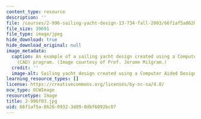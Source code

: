 ```yaml
---
content_type: resource
description: ''
file: /courses/2-996-sailing-yacht-design-13-734-fall-2003/66f1af5a862009323d890dbf6092bc07_2-996f03.jpg
file_size: 39691
file_type: image/jpeg
hide_download: true
hide_download_original: null
image_metadata:
  caption: An example of a sailing yacht design created using a Computer Aided Design
    (CAD) program. (Image courtesy of Prof. Jerome Milgram.)
  credit: ''
  image-alt: Sailing yacht design created using a Computer Aided Design (CAD) program.
learning_resource_types: []
license: https://creativecommons.org/licenses/by-nc-sa/4.0/
ocw_type: OCWImage
resourcetype: Image
title: 2-996f03.jpg
uid: 66f1af5a-8620-0932-3d89-0dbf6092bc07
---
```

